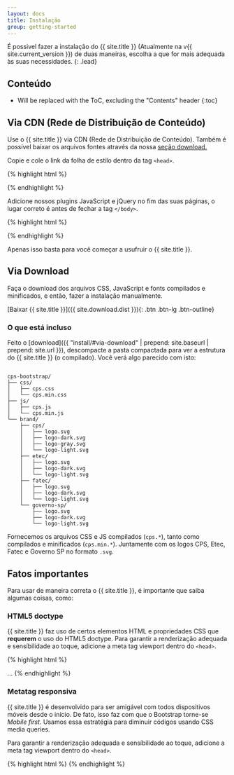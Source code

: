 ```yaml
---
layout: docs
title: Instalação
group: getting-started
---
```


É possivel fazer a instalação do {{ site.title }} (Atualmente na v{{ site.current_version }}) de duas maneiras, escolha a que for mais adequada às suas necessidades.
{: .lead}

## Conteúdo

* Will be replaced with the ToC, excluding the "Contents" header
{:toc}

## Via CDN (Rede de Distribuição de Conteúdo)

Use o {{ site.title }} via CDN (Rede de Distribuição de Conteúdo). Também é possível baixar os arquivos fontes através da nossa [seção download.](#via-download)

Copie e cole o link da folha de estilo dentro da tag `<head>`.

{% highlight html %}
<link rel="stylesheet" href="{{ site.cdn.css }}">
{% endhighlight %}

Adicione nossos plugins JavaScript e jQuery no fim das suas páginas, o lugar correto é antes de fechar a tag `</body>`.

{% highlight html %}
<script src="{{ site.cdn.jquery }}"></script>
<script src="{{ site.cdn.js }}"></script>
{% endhighlight %}

Apenas isso basta para você começar a usufruir o {{ site.title }}.

## Via Download

Faça o download dos arquivos CSS, JavaScript e fonts compilados e minificados, e então, fazer a instalação manualmente.

[Baixar {{ site.title }}]({{ site.download.dist }}){: .btn .btn-lg .btn-outline}

### O que está incluso

Feito o [download]({{ "install/#via-download" | prepend: site.baseurl | prepend: site.url }}), descompacte a pasta compactada para ver a estrutura do {{ site.title }} (o compilado). Você verá algo parecido com isto:

<pre><code>
cps-bootstrap/
├── css/
│   ├── cps.css
│   └── cps.min.css
├── js/
│   ├── cps.js
│   └── cps.min.js
└── brand/
    ├── cps/
    │   ├── logo.svg
    │   ├── logo-dark.svg
    │   ├── logo-gray.svg
    │   └── logo-light.svg
    ├── etec/
    │   ├── logo.svg
    │   ├── logo-dark.svg
    │   └── logo-light.svg
    ├── fatec/
    │   ├── logo.svg
    │   ├── logo-dark.svg
    │   └── logo-light.svg
    └── governo-sp/
        ├── logo.svg
        ├── logo-dark.svg
        └── logo-light.svg
</code></pre>

Fornecemos os arquivos CSS e JS compilados (`cps.*`), tanto como  compilados e minificados (`cps.min.*`). Juntamente com os logos CPS, Etec, Fatec e Governo SP no formato `.svg`.

## Fatos importantes

Para usar de maneira correta o {{ site.title }}, é importante que saiba algumas coisas, como:

### HTML5 doctype

{{ site.title }} faz uso de certos elementos HTML e propriedades CSS que <b>requerem</b> o uso do HTML5 doctype. Para garantir a renderização adequada e sensíbilidade ao toque, adicione a meta tag viewport dentro do `<head>`.

{% highlight html %}
<!DOCTYPE html>
<html lang="pt-br">
...
</html>
{% endhighlight %}

### Metatag responsiva

{{ site.title }} é desenvolvido para ser amigável com todos dispositivos móveis desde o início. De fato, isso faz com que o Bootstrap torne-se *Mobile first*. Usamos essa estratégia para diminuir códigos usando CSS media queries.

Para garantir a renderização adequada e sensíbilidade ao toque, adicione a meta tag viewport dentro do `<head>`.

{% highlight html %}
<meta name="viewport" content="width=device-width, initial-scale=1">
{% endhighlight %}
